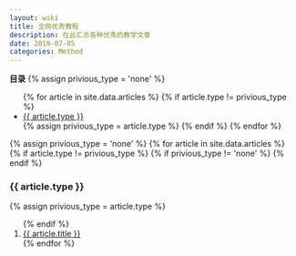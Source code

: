 ```yaml
---
layout: wiki
title: 全网优秀教程
description: 在此汇总各种优秀的教学文章
date: 2019-07-05
categories: Method
---
```


<div>
  <b>目录</b>
  {% assign privious_type = 'none' %}
  <ul>
    {% for article in site.data.articles %}
      {% if article.type != privious_type %}
        <li><a href="#{{ article.type }}">{{ article.type }}</a></li>
        {% assign privious_type = article.type %}
      {% endif %}
    {% endfor %}
  </ul>

  {% assign privious_type = 'none' %}
  {% for article in site.data.articles %}
    {% if article.type != privious_type %}
      {% if privious_type != 'none' %}
        </ol>
      {% endif %}
      <a name="{{ article.type }}"><h3>{{ article.type }}</h3></a>
      {% assign privious_type = article.type %}
      <ol class="posts-list" >
    {% endif %}
    <li class="posts-list-item">
      <a class="posts-list-name" href="{{ article.url }}">{{ article.title }}</a>
    </li>
  {% endfor %}
  </ol>
</div>